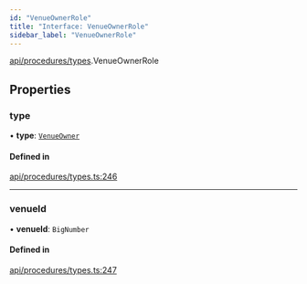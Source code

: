 ```yaml
---
id: "VenueOwnerRole"
title: "Interface: VenueOwnerRole"
sidebar_label: "VenueOwnerRole"
---
```


[api/procedures/types](../../../../../modules/API/Procedures/Types/Types.md).VenueOwnerRole

## Properties

### type

• **type**: [`VenueOwner`](../../../../../enums/API/Procedures/Types/RoleType/RoleType.md#venueowner)

#### Defined in

[api/procedures/types.ts:246](https://github.com/PolymeshAssociation/polymesh-sdk/blob/fe2e6dd1d/src/api/procedures/types.ts#L246)

___

### venueId

• **venueId**: `BigNumber`

#### Defined in

[api/procedures/types.ts:247](https://github.com/PolymeshAssociation/polymesh-sdk/blob/fe2e6dd1d/src/api/procedures/types.ts#L247)
